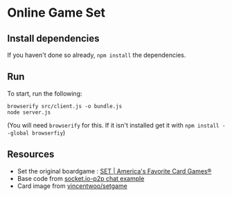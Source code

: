 # Online Game Set

## Install dependencies
If you haven't done so already, `npm install` the dependencies.

## Run
To start, run the following:

```
browserify src/client.js -o bundle.js
node server.js
```

(You will need `browserify` for this. If it isn't installed get it with `npm install --global browserfiy`)

## Resources
* Set the original boardgame : [SET | America's Favorite Card Games®](http://www.setgame.com/set) 
* Base code from [socket.io-p2p chat example](https://github.com/socketio/socket.io-p2p/tree/master/examples/chat)
* Card image from [vincentwoo/setgame](https://github.com/vincentwoo/setgame)
